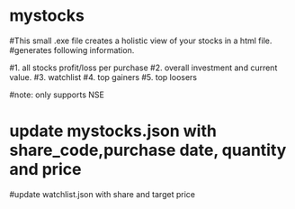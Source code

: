 # mystocks
#This small .exe file creates a holistic view of your stocks in a html file. 
#generates following information. 

#1. all stocks profit/loss per purchase
#2. overall investment and current value. 
#3. watchlist 
#4. top gainers
#5. top loosers 

#note: only supports NSE 
# update mystocks.json with share_code,purchase date, quantity and price
#update watchlist.json with share and target price 


